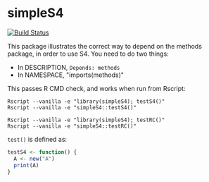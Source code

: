 # simpleS4

[![Build Status](https://travis-ci.org/hadley/simpleS4.png?branch=master)](https://travis-ci.org/hadley/simpleS4)

This package illustrates the correct way to depend on the methods package, in order to use S4.  You need to do two things:

* In DESCRIPTION, `Depends: methods`
* In NAMESPACE, "imports(methods)"

This passes R CMD check, and works when run from Rscript:

    Rscript --vanilla -e "library(simpleS4); testS4()"
    Rscript --vanilla -e "simpleS4::testS4()"

    Rscript --vanilla -e "library(simpleS4); testRC()"
    Rscript --vanilla -e "simpleS4::testRC()"


`test()` is defined as:

```r
testS4 <- function() {
  A <- new("A")
  print(A)
}
```
